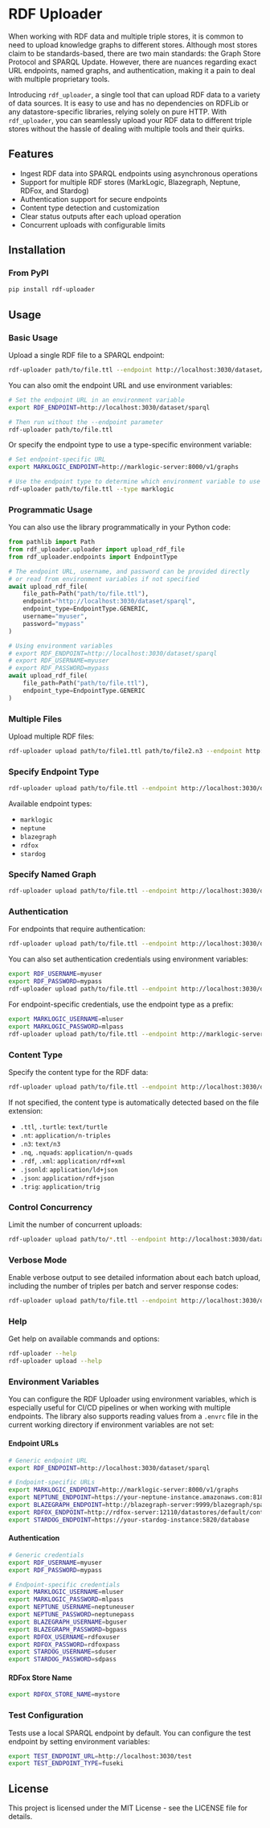 # RDF Uploader

When working with RDF data and multiple triple stores, it is common to need to upload knowledge graphs to different stores. Although most stores claim to be standards-based, there are two main standards: the Graph Store Protocol and SPARQL Update. However, there are nuances regarding exact URL endpoints, named graphs, and authentication, making it a pain to deal with multiple proprietary tools.

Introducing `rdf_uploader`, a single tool that can upload RDF data to a variety of data sources. It is easy to use and has no dependencies on RDFLib or any datastore-specific libraries, relying solely on pure HTTP. With `rdf_uploader`, you can seamlessly upload your RDF data to different triple stores without the hassle of dealing with multiple tools and their quirks.

## Features

- Ingest RDF data into SPARQL endpoints using asynchronous operations
- Support for multiple RDF stores (MarkLogic, Blazegraph, Neptune, RDFox, and Stardog)
- Authentication support for secure endpoints
- Content type detection and customization
- Clear status outputs after each upload operation
- Concurrent uploads with configurable limits

## Installation

### From PyPI

```bash
pip install rdf-uploader
```

## Usage

### Basic Usage

Upload a single RDF file to a SPARQL endpoint:

```bash
rdf-uploader path/to/file.ttl --endpoint http://localhost:3030/dataset/sparql
```

You can also omit the endpoint URL and use environment variables:

```bash
# Set the endpoint URL in an environment variable
export RDF_ENDPOINT=http://localhost:3030/dataset/sparql

# Then run without the --endpoint parameter
rdf-uploader path/to/file.ttl
```

Or specify the endpoint type to use a type-specific environment variable:

```bash
# Set endpoint-specific URL
export MARKLOGIC_ENDPOINT=http://marklogic-server:8000/v1/graphs

# Use the endpoint type to determine which environment variable to use
rdf-uploader path/to/file.ttl --type marklogic
```

### Programmatic Usage

You can also use the library programmatically in your Python code:

```python
from pathlib import Path
from rdf_uploader.uploader import upload_rdf_file
from rdf_uploader.endpoints import EndpointType

# The endpoint URL, username, and password can be provided directly
# or read from environment variables if not specified
await upload_rdf_file(
    file_path=Path("path/to/file.ttl"),
    endpoint="http://localhost:3030/dataset/sparql",
    endpoint_type=EndpointType.GENERIC,
    username="myuser",
    password="mypass"
)

# Using environment variables
# export RDF_ENDPOINT=http://localhost:3030/dataset/sparql
# export RDF_USERNAME=myuser
# export RDF_PASSWORD=mypass
await upload_rdf_file(
    file_path=Path("path/to/file.ttl"),
    endpoint_type=EndpointType.GENERIC
)
```

### Multiple Files

Upload multiple RDF files:

```bash
rdf-uploader upload path/to/file1.ttl path/to/file2.n3 --endpoint http://localhost:3030/dataset/sparql
```

### Specify Endpoint Type

```bash
rdf-uploader upload path/to/file.ttl --endpoint http://localhost:3030/dataset/sparql --type fuseki
```

Available endpoint types:
- `marklogic`
- `neptune`
- `blazegraph`
- `rdfox`
- `stardog`

### Specify Named Graph

```bash
rdf-uploader upload path/to/file.ttl --endpoint http://localhost:3030/dataset/sparql --graph http://example.org/graph
```

### Authentication

For endpoints that require authentication:

```bash
rdf-uploader upload path/to/file.ttl --endpoint http://localhost:3030/dataset/sparql --username myuser --password mypass
```

You can also set authentication credentials using environment variables:

```bash
export RDF_USERNAME=myuser
export RDF_PASSWORD=mypass
rdf-uploader upload path/to/file.ttl --endpoint http://localhost:3030/dataset/sparql
```

For endpoint-specific credentials, use the endpoint type as a prefix:

```bash
export MARKLOGIC_USERNAME=mluser
export MARKLOGIC_PASSWORD=mlpass
rdf-uploader upload path/to/file.ttl --endpoint http://marklogic-server:8000/v1/graphs --type marklogic
```

### Content Type

Specify the content type for the RDF data:

```bash
rdf-uploader upload path/to/file.ttl --endpoint http://localhost:3030/dataset/sparql --content-type "text/turtle"
```

If not specified, the content type is automatically detected based on the file extension:
- `.ttl`, `.turtle`: `text/turtle`
- `.nt`: `application/n-triples`
- `.n3`: `text/n3`
- `.nq`, `.nquads`: `application/n-quads`
- `.rdf`, `.xml`: `application/rdf+xml`
- `.jsonld`: `application/ld+json`
- `.json`: `application/rdf+json`
- `.trig`: `application/trig`

### Control Concurrency

Limit the number of concurrent uploads:

```bash
rdf-uploader upload path/to/*.ttl --endpoint http://localhost:3030/dataset/sparql --concurrent 10
```

### Verbose Mode

Enable verbose output to see detailed information about each batch upload, including the number of triples per batch and server response codes:

```bash
rdf-uploader upload path/to/file.ttl --endpoint http://localhost:3030/dataset/sparql --verbose
```

### Help

Get help on available commands and options:

```bash
rdf-uploader --help
rdf-uploader upload --help
```


### Environment Variables

You can configure the RDF Uploader using environment variables, which is especially useful for CI/CD pipelines or when working with multiple endpoints. The library also supports reading values from a `.envrc` file in the current working directory if environment variables are not set:

#### Endpoint URLs

```bash
# Generic endpoint URL
export RDF_ENDPOINT=http://localhost:3030/dataset/sparql

# Endpoint-specific URLs
export MARKLOGIC_ENDPOINT=http://marklogic-server:8000/v1/graphs
export NEPTUNE_ENDPOINT=https://your-neptune-instance.amazonaws.com:8182/sparql
export BLAZEGRAPH_ENDPOINT=http://blazegraph-server:9999/blazegraph/sparql
export RDFOX_ENDPOINT=http://rdfox-server:12110/datastores/default/content
export STARDOG_ENDPOINT=https://your-stardog-instance:5820/database
```

#### Authentication

```bash
# Generic credentials
export RDF_USERNAME=myuser
export RDF_PASSWORD=mypass

# Endpoint-specific credentials
export MARKLOGIC_USERNAME=mluser
export MARKLOGIC_PASSWORD=mlpass
export NEPTUNE_USERNAME=neptuneuser
export NEPTUNE_PASSWORD=neptunepass
export BLAZEGRAPH_USERNAME=bguser
export BLAZEGRAPH_PASSWORD=bgpass
export RDFOX_USERNAME=rdfoxuser
export RDFOX_PASSWORD=rdfoxpass
export STARDOG_USERNAME=sduser
export STARDOG_PASSWORD=sdpass
```

#### RDFox Store Name

```bash
export RDFOX_STORE_NAME=mystore
```

### Test Configuration

Tests use a local SPARQL endpoint by default. You can configure the test endpoint by setting environment variables:

```bash
export TEST_ENDPOINT_URL=http://localhost:3030/test
export TEST_ENDPOINT_TYPE=fuseki
```

## License

This project is licensed under the MIT License - see the LICENSE file for details.

